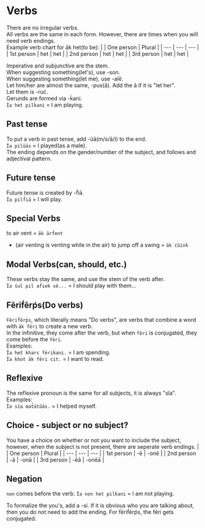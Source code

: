 # Verbs
There are no irregular verbs.  
All verbs are the same in each form. However, there are times when you will need verb endings.   
Example verb chart for āk het(to be):
| | One person | Plural |
| --- | --- | --- |
| 1st person | het | het |
| 2nd person | het | het |
| 3rd person | het | het |

Imperative and subjunctive are the stem.  
When suggesting something(let's), use -son.  
When suggesting something(let me), use -aĭē.  
Let him/her are almost the same, -pus(ā). Add the ā if it is "let her".  
Let them is -ruć.  
Gerunds are formed via -ḱani.  
`Ĭa het pilḱani` = I am playing.
## Past tense
To put a verb in past tense, add -ŭā(m/s/ā/i) to the end.  
`Ĭa pilŭās` = I played(as a male).  
The ending depends on the gender/number of the subject, and follows and adjectival pattern.
## Future tense
Future tense is created by -f́iā.  
`Ĭa pilf́iā` = I will play.
## Special Verbs
to air vent = `āk ārf́ent`  
  + (air venting is venting while in the air)
to jump off a swing = `āk ćŭinḱ`
## Modal Verbs(can, should, etc.)
These verbs stay the same, and use the stem of the verb after.  
`Ĭa śul pil af́iek sē...` = I should play with them...
## Fērif́ērṕs(Do verbs)
`Fērif́ērṕs`, which literally means "Do verbs", are verbs that combine a word with `āk fēri` to create a new verb.  
In the infinitive, they come after the verb, but when `fēri` is conjugated, they come before the `fēri`.  
Examples:  
`Ĭa het kharc fēriḱani.` = I am spending.  
`Ĭa khot āk fēri cit.` = I want to read.
## Reflexive
The reflexive pronoun is the same for all subjects, it is always "sĭa".  
Examples:  
`Ĭa sĭa mat̂ātŭās.` = I helped myself.
## Choice - subject or no subject?
You have a choice on whether or not you want to include the subject, however, when the subject is not present, there are seperate verb endings.
| | One person | Plural |
| --- | --- | --- |
| 1st person | -ē | -onē |
| 2nd person | -ā | -onā |
| 3rd person | -ēā | -onēā |
## Negation
`non` comes before the verb.
`Ĭa non het pilḱani` = I am not playing.

To formalize the you's, add a -si.
If it is obvious who you are talking about, then you do not need to add the ending. For fērif́ērṕs, the fēri gets conjugated.
